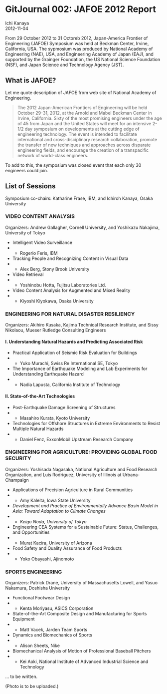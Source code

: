 # GitJournal 002: JAFOE 2012 Report

Ichi Kanaya  
2012-11-04

From 29 October 2012 to 31 Octoreb 2012, Japan-America Frontier of Engineering (JAFOE) Symposium was held at Beckman Center, Irvine, California, USA. The sypmosium was produced by National Academy of Engineering (NAE), USA, and Engineering Academy of Japan (EAJ), and supported by the Grainger Foundation, the US National Science Foundation (NSF), and Japan Science and Technology Agency (JST).

## What is JAFOE?
Let me quote description of JAFOE from web site of National Academy of Engineering.

> The 2012 Japan-American Frontiers of Engineering will be held October 29-31, 2012, at the Arnold and Mabel Beckman Center in Irvine, California.  Sixty of the most promising engineers under the age of 45 from Japan and the United States will meet for an intensive 2-1/2 day symposium on developments at the cutting edge of engineering technology. The event is intended to facilitate international and cross-disciplinary research collaboration, promote the transfer of new techniques and approaches across disparate engineering fields, and encourage the creation of a transpacific network of world-class engineers.

To add to this, the symposium was closed event that each only 30 engineers could join.

## List of Sessions
Symposium co-chairs: Katharine Frase, IBM, and Ichiroh Kanaya, Osaka University

### VIDEO CONTENT ANALYSIS
Organizers: Andrew Gallagher, Cornell University, and Yoshikazu Nakajima, University of Tokyo

* Intelligent Video Surveillance
* * Rogerio Feris, IBM
* Tracking People and Recognizing Content in Visual Data
* * Alex Berg, Stony Brook University
* Video Retrieval
* * Yoshinobu Hotta, Fujitsu Laboratories Ltd.
* Video Content Analysis for Augmented and Mixed Reality
* * Kiyoshi Kiyokawa, Osaka University

### ENGINEERING FOR NATURAL DISASTER RESILIENCY
Organizers: Akihiro Kusaka, Kajima Technical Research Institute, and Sissy Nikolaou, Mueser Rutledge Consulting Engineers

#### I. Understanding Natural Hazards and Predicting Associated Risk

* Practical Application of Seismic Risk Evaluation for Buildings
* * Yuko Murachi, Swiss Re International SE, Tokyo
* The Importance of Earthquake Modeling and Lab Experiments for Understanding Earthquake Hazard
* * Nadia Lapusta, California Institute of Technology

#### II. State-of-the-Art Technologies

* Post-Earthquake Damage Screening of Structures
* * Masahiro Kurata, Kyoto University
* Technologies for Offshore Structures in Extreme Environments to Resist Multiple Natural Hazards 
* * Daniel Fenz, ExxonMobil Upstream Research Company

### ENGINEERING FOR AGRICULTURE: PROVIDING GLOBAL FOOD SECURITY
Organizers: Yoshisada Nagasaka, National Agriculture and Food Research Organization, and Luis Rodriguez, University of Illinois at Urbana-Champaign

* Applications of Precision Agriculture in Rural Communities 
* * Amy Kaleita, Iowa State University
* *Development and Practice of Environmentally Advance Basin Model in Asia: Toward Adaptation to Climate Changes*
* * *Keigo Noda, University of Tokyo*
* Engineering CEA Systems for a Sustainable Future: Status, Challenges, and Opportunities 
* * Murat Kacira, University of Arizona
* Food Safety and Quality Assurance of Food Products
* * Yoko Obayashi, Ajinomoto

### SPORTS ENGINEERING
Organizers: Patrick Drane, University of Massachusetts Lowell, and Yasuo Nakamura, Doshisha University

* Functional Footwear Design
* * Kenta Moriyasu, ASICS Corporation
* State-of-the-Art Composite Design and Manufacturing for Sports Equipment
* * Matt Vacek, Jarden Team Sports
* Dynamics and Biomechanics of Sports
* * Alison Sheets, Nike
* Biomechanical Analysis of Motion of Professional Baseball Pitchers
* * Kei Aoki, National Institute of Advanced Industrial Science and Technology

… to be written.

(Photo is to be uploaded.)
